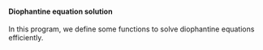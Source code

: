 #### Diophantine equation solution

In this program, we define some functions to solve diophantine equations efficiently.
